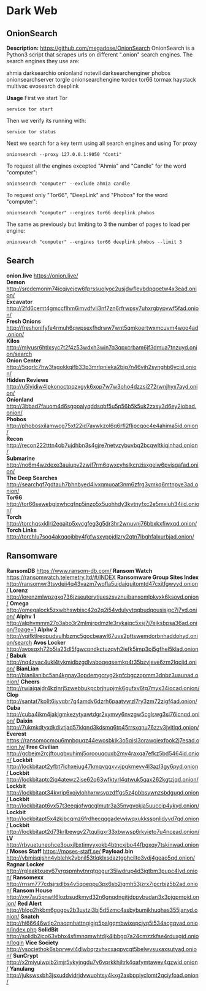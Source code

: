 # Dark Web

## OnionSearch

**Description:** https://github.com/megadose/OnionSearch OnionSearch is a Python3 script that scrapes urls on different ".onion" search engines. The search engines they use are: 

ahmia
darksearchio
onionland
notevil
darksearchenginer
phobos
onionsearchserver
torgle
onionsearchengine
tordex
tor66
tormax
haystack
multivac
evosearch
deeplink

**Usage**
First we start Tor

`service tor start`

Then we verify its running with:

`service tor status`

Next we search for a key term using all search engines and using Tor proxy

`onionsearch --proxy 127.0.0.1:9050 "Conti"`

To request all the engines excepted "Ahmia" and "Candle" for the word "computer":

`onionsearch "computer" --exclude ahmia candle`

To request only "Tor66", "DeepLink" and "Phobos" for the word "computer":

`onionsearch "computer" --engines tor66 deeplink phobos`

The same as previously but limiting to 3 the number of pages to load per engine:

`onionsearch "computer" --engines tor66 deeplink phobos --limit 3`


## Search

**onion.live** https://onion.live/ \
**Demon** http://srcdemonm74icqjvejew6fprssuolyoc2usjdwflevbdpqoetw4x3ead.onion/ \
**Excavator** http://2fd6cemt4gmccflhm6imvdfvli3nf7zn6rfrwpsy7uhxrgbypvwf5fad.onion/ \
**Fresh Onions** http://freshonifyfe4rmuh6qwpsexfhdrww7wnt5qmkoertwxmcuvm4woo4ad.onion/ \
**Kilos** http://mlyusr6htlxsyc7t2f4z53wdxh3win7q3qpxcrbam6jf3dmua7tnzuyd.onion/search \
**Onion Center** http://5qqrlc7hw3tsgokkqifb33p3mrlpnleka2bjg7n46vih2synghb6ycid.onion/ \
**Hidden Reviews** http://u5lyidiw4lpkonoctpqzxgyk6xop7w7w3oho4dzzsi272rwnjhyx7ayd.onion/ \
**Onionland** http://3bbad7fauom4d6sgppalyqddsqbf5u5p56b5k5uk2zxsy3d6ey2jobad.onion/ \
**Phobos** http://phobosxilamwcg75xt22id7aywkzol6q6rfl2flipcqoc4e4ahima5id.onion/ \
**Recon** http://recon222tttn4ob7ujdhbn3s4gjre7netvzybuvbq2bcqwltkiqinhad.onion/ \
**Submarine** http://no6m4wzdexe3auiupv2zwif7rm6qwxcyhslkcnzisxgeiw6pvjsgafad.onion/ \
**The Deep Searches** http://searchgf7gdtauh7bhnbyed4ivxqmuoat3nm6zfrg3ymkq6mtnpye3ad.onion/ \
**Tor66** http://tor66sewebgixwhcqfnp5inzp5x5uohhdy3kvtnyfxc2e5mxiuh34iid.onion/ \
**Torch** http://torchqsxkllrj2eqaitp5xvcgfeg3g5dr3hr2wnuvnj76bbxkxfiwxqd.onion/ \
**Torch Links** http://torchlu7soq4akgqojbby4fgfwsxyppjdlzry2qtn7lbghfalxurbjad.onion/



## Ransomware

**RansomDB** https://www.ransom-db.com/
**Ransom Watch** https://ransomwatch.telemetry.ltd/#/INDEX
**Ransomware Group Sites Index** http://ransomwr3tsydeii4q43vazm7wofla5ujdajquitomtd47cxjtfgwyyd.onion/
**Lorenz** http://lorenzmlwpzgxq736jzseuterytjueszsvznuibanxomlpkyxk6ksoyd.onion/
**Omega** http://omegalock5zxwbhswbisc42o2q2i54vdulyvtqqbudqousisjgc7j7yd.onion/
**Alphv 1** http://alphvmmm27o3abo3r2mlmjrpdmzle3rykajqc5xsj7j7ejksbpsa36ad.onion/?page=1
**Alphv 2** http://vqifktlreqpudvulhbzmc5gocbeawl67uvs2pttswemdorbnhaddohyd.onion/search
**Avos Locker** http://avosqxh72b5ia23dl5fgwcpndkctuzqvh2iefk5imp3pi5gfhel5klad.onion/
**Babuk** http://nq4zyac4ukl4tykmidbzgdlvaboqeqsemkp4t35bzvjeve6zm2lqcjid.onion/
**BianLian** http://bianlianlbc5an4kgnay3opdemgcryg2kpfcbgczopmm3dnbz3uaunad.onion/
**Cheers** http://rwiajgajdr4kzlnrj5zwebbukpcbrjhupjmk6gufxv6tg7myx34iocad.onion/
**Clop** http://santat7kpllt6iyvqbr7q4amdv6dzrh6paatvyrzl7ry3zm72zigf4ad.onion/
**Cuba** http://cuba4ikm4jakjgmkezytyawtdgr2xymvy6nvzgw5cglswg3si76icnqd.onion/
**Daixin** http://7ukmkdtyxdkdivtjad57klqnd3kdsmq6tp45rrsxqnu76zzv3jvitlqd.onion/
**Everest** https://ransomocmou6mnbquqz44ewosbkjk3o5qjsl3orawojexfook2j7esad.onion.ly/
**Free Civilian** http://gcbejm2rcjftouqbxuhimj5oroouqcuxb2my4raxqa7efkz5bd5464id.onion/
**Lockbit** http://lockbitapt2yfbt7lchxejug47kmqvqqxvvjpqkmevv4l3azl3gy6pyd.onion/
**Lockbit** http://lockbitaptc2iq4atewz2ise62q63wfktyrl4qtwuk5qax262kgtzjqd.onion/
**Lockbit** http://lockbitapt34kvrip6xojylohhxrwsvpzdffgs5z4pbbsywnzsbdguqd.onion/
**Lockbit** http://lockbitapt6vx57t3eeqjofwgcglmutr3a35nygvokja5uuccip4ykyd.onion/
**Lockbit** http://lockbitapt5x4zkjbcqmz6frdhecqqgadevyiwqxukksspnlidyvd7qd.onion/
**Lockbit** http://lockbitapt2d73krlbewgv27tquljgxr33xbwwsp6rkyieto7u4ncead.onion/
**LV** http://rbvuetuneohce3ouxjlbxtimyyxokb4btncxjbo44fbgxqy7tskinwad.onion/
**Moses Staff** https://moses-staff.se/
**Payload.bin** http://vbmisqjshn4yblehk2vbnil53tlqklxsdaztgphcilto3vdj4geao5qd.onion/
**Ragnar Locker** http://rgleaktxuey67yrgspmhvtnrqtgogur35lwdrup4d3igtbm3pupc4lyd.onion/
**Ransomexx** http://rnsm777cdsjrsdlbs4v5qoeppu3px6sb2igmh53jzrx7ipcrbjz5b2ad.onion/
**Ransom House** http://xw7au5pnwtl6lozbsudkmyd32n6gnqdngitjdppybudan3x3pjgpmpid.onion/
**Red Alert** http://blog2hkbm6gogpv2b3uytzi3bj5d5zmc4asbybumjkhuqhas355janyd.onion/
**Snatch** http://hl66646wtlp2naoqnhattngigjp5palgqmbwixepcjyq5i534acgqyad.onion/index.php
**SolidBit** http://solidb2jco63vbhx4sfimnqmwhtdjk4jbbgq7a24cmzzkfse4rduxgid.onion/login
**Vice Society** http://vsociethok6sbprvevl4dlwbqrzyhxcxaqpvcqt5belwvsuxaxsutyad.onion/
**SunCrypt** http://x2miyuiwpib2imjr5ykyjngdu7v6vprkkhjltrk4qafymtawey4qzwid.onion/
**Yanulang** http://jukswsxbh3jsxuddvidrjdvwuohtsy4kxg2axbppiyclomt2qciyfoad.onion/





